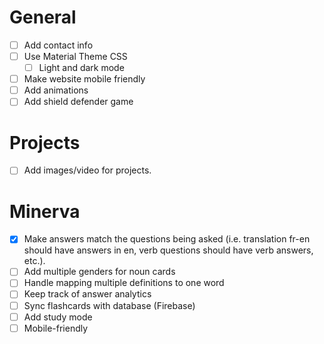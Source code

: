 # General

- [ ] Add contact info
- [ ] Use Material Theme CSS
  - [ ] Light and dark mode
- [ ] Make website mobile friendly
- [ ] Add animations
- [ ] Add shield defender game

# Projects

- [ ] Add images/video for projects.

# Minerva

- [X] Make answers match the questions being asked (i.e. translation fr-en should have answers in en,
      verb questions should have verb answers, etc.).
- [ ] Add multiple genders for noun cards
- [ ] Handle mapping multiple definitions to one word
- [ ] Keep track of answer analytics
- [ ] Sync flashcards with database (Firebase)
- [ ] Add study mode
- [ ] Mobile-friendly
